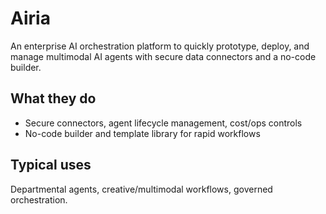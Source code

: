 # Airia

An enterprise AI orchestration platform to quickly prototype, deploy, and manage multimodal AI agents with secure data connectors and a no-code builder.

## What they do
- Secure connectors, agent lifecycle management, cost/ops controls
- No-code builder and template library for rapid workflows

## Typical uses
Departmental agents, creative/multimodal workflows, governed orchestration.
